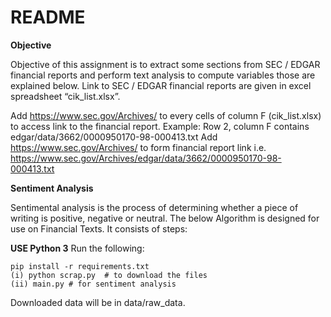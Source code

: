 # README #

**Objective**

Objective of this assignment is to extract some sections from SEC / EDGAR financial reports and perform text analysis to compute variables those are explained below. Link to SEC / EDGAR financial reports are given in excel spreadsheet “cik_list.xlsx”. 

Add https://www.sec.gov/Archives/ to every cells of column F (cik_list.xlsx) to access link to the financial report. 
Example: Row 2, column F contains edgar/data/3662/0000950170-98-000413.txt
Add https://www.sec.gov/Archives/ to form financial report link i.e. 
https://www.sec.gov/Archives/edgar/data/3662/0000950170-98-000413.txt


**Sentiment Analysis**

Sentimental analysis is the process of determining whether a piece of writing is positive, negative or neutral. The below Algorithm is designed for use on Financial Texts. It consists of steps:

**USE Python 3**
Run the following:

```
pip install -r requirements.txt
(i) python scrap.py  # to download the files
(ii) main.py # for sentiment analysis
```

Downloaded data will be in data/raw_data.
